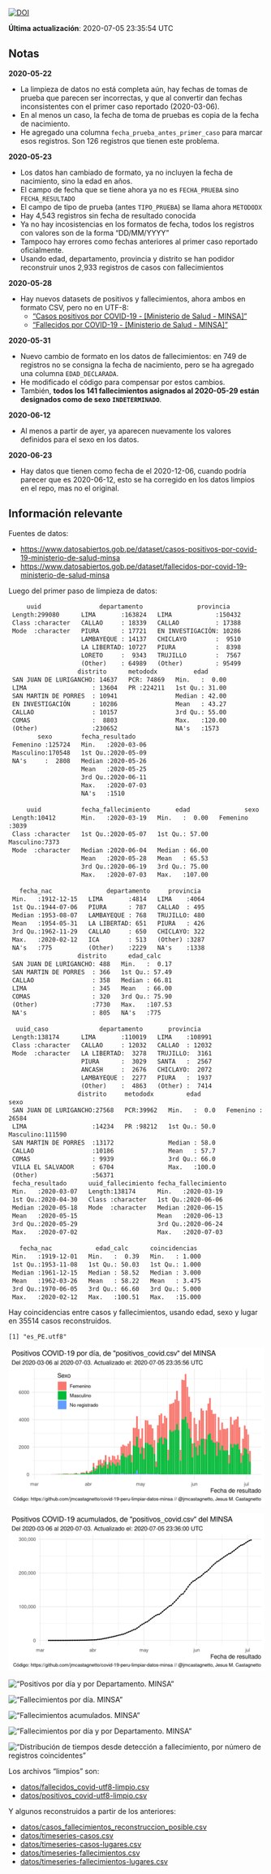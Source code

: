 [![DOI](https://zenodo.org/badge/266025854.svg)](https://zenodo.org/badge/latestdoi/266025854)

**Última actualización**: 2020-07-05 23:35:54 UTC

Notas
-----

**2020-05-22**

-   La limpieza de datos no está completa aún, hay fechas de tomas de
    prueba que parecen ser incorrectas, y que al convertir dan fechas
    inconsistentes con el primer caso reportado (2020-03-06).
-   En al menos un caso, la fecha de toma de pruebas es copia de la
    fecha de nacimiento.
-   He agregado una columna `fecha_prueba_antes_primer_caso` para marcar
    esos registros. Son 126 registros que tienen este problema.

**2020-05-23**

-   Los datos han cambiado de formato, ya no incluyen la fecha de
    nacimiento, sino la edad en años.
-   El campo de fecha que se tiene ahora ya no es `FECHA_PRUEBA` sino
    `FECHA_RESULTADO`
-   El campo de tipo de prueba (antes `TIPO_PRUEBA`) se llama ahora
    `METODODX`
-   Hay 4,543 registros sin fecha de resultado conocida
-   Ya no hay incosistencias en los formatos de fecha, todos los
    registros con valores son de la forma “DD/MM/YYYY”
-   Tampoco hay errores como fechas anteriores al primer caso reportado
    oficialmente.
-   Usando edad, departamento, provincia y distrito se han podidor
    reconstruir unos 2,933 registros de casos con fallecimientos

**2020-05-28**

-   Hay nuevos datasets de positivos y fallecimientos, ahora ambos en
    formato CSV, pero no en UTF-8:
    -   [“Casos positivos por COVID-19 - \[Ministerio de Salud -
        MINSA\]”](https://www.datosabiertos.gob.pe/dataset/casos-positivos-por-covid-19-ministerio-de-salud-minsa)
    -   [“Fallecidos por COVID-19 - \[Ministerio de Salud -
        MINSA\]”](https://www.datosabiertos.gob.pe/dataset/fallecidos-por-covid-19-ministerio-de-salud-minsa)

**2020-05-31**

-   Nuevo cambio de formato en los datos de fallecimientos: en 749 de
    registros no se consigna la fecha de nacimiento, pero se ha agregado
    una columna `EDAD_DECLARADA`.
-   He modificado el código para compensar por estos cambios.
-   También, **todos los 141 fallecimientos asignados al 2020-05-29
    están designados como de sexo `INDETERMINADO`**.

**2020-06-12**

-   Al menos a partir de ayer, ya aparecen nuevamente los valores
    definidos para el sexo en los datos.

**2020-06-23**

-   Hay datos que tienen como fecha de el 2020-12-06, cuando podría
    parecer que es 2020-06-12, esto se ha corregido en los datos limpios
    en el repo, mas no el original.

Información relevante
---------------------

Fuentes de datos:

-   <a href="https://www.datosabiertos.gob.pe/dataset/casos-positivos-por-covid-19-ministerio-de-salud-minsa" class="uri">https://www.datosabiertos.gob.pe/dataset/casos-positivos-por-covid-19-ministerio-de-salud-minsa</a>
-   <a href="https://www.datosabiertos.gob.pe/dataset/fallecidos-por-covid-19-ministerio-de-salud-minsa" class="uri">https://www.datosabiertos.gob.pe/dataset/fallecidos-por-covid-19-ministerio-de-salud-minsa</a>

Luego del primer paso de limpieza de datos:

         uuid                departamento               provincia     
     Length:299080      LIMA       :163824   LIMA            :150432  
     Class :character   CALLAO     : 18339   CALLAO          : 17388  
     Mode  :character   PIURA      : 17721   EN INVESTIGACIÓN: 10286  
                        LAMBAYEQUE : 14137   CHICLAYO        :  9510  
                        LA LIBERTAD: 10727   PIURA           :  8398  
                        LORETO     :  9343   TRUJILLO        :  7567  
                        (Other)    : 64989   (Other)         : 95499  
                       distrito      metododx          edad       
     SAN JUAN DE LURIGANCHO: 14637   PCR: 74869   Min.   :  0.00  
     LIMA                  : 13604   PR :224211   1st Qu.: 31.00  
     SAN MARTIN DE PORRES  : 10941                Median : 42.00  
     EN INVESTIGACIÓN      : 10286                Mean   : 43.27  
     CALLAO                : 10157                3rd Qu.: 55.00  
     COMAS                 :  8803                Max.   :120.00  
     (Other)               :230652                NA's   :1573    
            sexo        fecha_resultado     
     Femenino :125724   Min.   :2020-03-06  
     Masculino:170548   1st Qu.:2020-05-09  
     NA's     :  2808   Median :2020-05-26  
                        Mean   :2020-05-25  
                        3rd Qu.:2020-06-11  
                        Max.   :2020-07-03  
                        NA's   :1510        

         uuid           fecha_fallecimiento       edad               sexo     
     Length:10412       Min.   :2020-03-19   Min.   :  0.00   Femenino :3039  
     Class :character   1st Qu.:2020-05-07   1st Qu.: 57.00   Masculino:7373  
     Mode  :character   Median :2020-06-04   Median : 66.00                   
                        Mean   :2020-05-28   Mean   : 65.53                   
                        3rd Qu.:2020-06-19   3rd Qu.: 75.00                   
                        Max.   :2020-07-03   Max.   :107.00                   
                                                                              
       fecha_nac               departamento     provincia   
     Min.   :1912-12-15   LIMA       :4814   LIMA    :4064  
     1st Qu.:1944-07-06   PIURA      : 787   CALLAO  : 495  
     Median :1953-08-07   LAMBAYEQUE : 768   TRUJILLO: 480  
     Mean   :1954-05-31   LA LIBERTAD: 651   PIURA   : 426  
     3rd Qu.:1962-11-29   CALLAO     : 650   CHICLAYO: 322  
     Max.   :2020-02-12   ICA        : 513   (Other) :3287  
     NA's   :775          (Other)    :2229   NA's    :1338  
                       distrito      edad_calc     
     SAN JUAN DE LURIGANCHO: 488   Min.   :  0.17  
     SAN MARTIN DE PORRES  : 366   1st Qu.: 57.49  
     CALLAO                : 358   Median : 66.81  
     LIMA                  : 345   Mean   : 66.00  
     COMAS                 : 320   3rd Qu.: 75.90  
     (Other)               :7730   Max.   :107.53  
     NA's                  : 805   NA's   :775     

      uuid_caso              departamento       provincia     
     Length:138174      LIMA       :110019   LIMA    :108991  
     Class :character   CALLAO     : 12032   CALLAO  : 12032  
     Mode  :character   LA LIBERTAD:  3278   TRUJILLO:  3161  
                        PIURA      :  3029   SANTA   :  2567  
                        ANCASH     :  2676   CHICLAYO:  2072  
                        LAMBAYEQUE :  2277   PIURA   :  1937  
                        (Other)    :  4863   (Other) :  7414  
                       distrito     metododx         edad              sexo       
     SAN JUAN DE LURIGANCHO:27568   PCR:39962   Min.   :  0.0   Femenino : 26584  
     LIMA                  :14234   PR :98212   1st Qu.: 50.0   Masculino:111590  
     SAN MARTIN DE PORRES  :13172               Median : 58.0                     
     CALLAO                :10186               Mean   : 57.7                     
     COMAS                 : 9939               3rd Qu.: 66.0                     
     VILLA EL SALVADOR     : 6704               Max.   :100.0                     
     (Other)               :56371                                                 
     fecha_resultado      uuid_fallecimiento fecha_fallecimiento 
     Min.   :2020-03-07   Length:138174      Min.   :2020-03-19  
     1st Qu.:2020-04-30   Class :character   1st Qu.:2020-06-06  
     Median :2020-05-18   Mode  :character   Median :2020-06-15  
     Mean   :2020-05-15                      Mean   :2020-06-13  
     3rd Qu.:2020-05-29                      3rd Qu.:2020-06-24  
     Max.   :2020-07-02                      Max.   :2020-07-03  
                                                                 
       fecha_nac            edad_calc      coincidencias   
     Min.   :1919-12-01   Min.   :  0.39   Min.   : 1.000  
     1st Qu.:1953-11-08   1st Qu.: 50.03   1st Qu.: 1.000  
     Median :1961-12-15   Median : 58.52   Median : 3.000  
     Mean   :1962-03-26   Mean   : 58.22   Mean   : 3.475  
     3rd Qu.:1970-06-05   3rd Qu.: 66.60   3rd Qu.: 5.000  
     Max.   :2020-02-12   Max.   :100.51   Max.   :15.000  
                                                           

Hay coincidencias entre casos y fallecimientos, usando edad, sexo y
lugar en 35514 casos reconstruídos.

    [1] "es_PE.utf8"

![“Positivos por día. MINSA”](plots/positivos-por-dia-minsa.png)

![“Positivos acumulados. MINSA”](plots/positivos-acumulados-minsa.png)

![“Positivos por día y por Departamento.
MINSA”](plots/positivos-diarios-por-departamento-minsa.png)

![“Fallecimientos por día.
MINSA”](plots/fallecimientos-por-dia-minsa.png)

![“Fallecimientos acumulados.
MINSA”](plots/fallecimientos-acumulados-minsa.png)

![“Fallecimientos por día y por Departamento.
MINSA”](plots/fallecimientos-diarios-por-departamento-minsa.png)

![“Distribución de tiempos desde detección a fallecimiento, por número
de registros
coincidentes”](plots/deteccion-fallecimiento-por-coincidentes.png)

Los archivos “limpios” son:

-   [datos/fallecidos\_covid-utf8-limpio.csv](datos/fallecidos_covid-utf8-limpio.csv)
-   [datos/positivos\_covid-utf8-limpio.csv](datos/positivos_covid-utf8-limpio.csv)

Y algunos reconstruidos a partir de los anteriores:

-   [datos/casos\_fallecimientos\_reconstruccion\_posible.csv](datos/casos_fallecimientos_reconstruccion_posible.csv)
-   [datos/timeseries-casos.csv](datos/timeseries-casos.csv)
-   [datos/timeseries-casos-lugares.csv](datos/timeseries-casos-lugares.csv)
-   [datos/timeseries-fallecimientos.csv](datos/timeseries-fallecimientos.csv)
-   [datos/timeseries-fallecimientos-lugares.csv](datos/timeseries-fallecimientos-lugares.csv)
